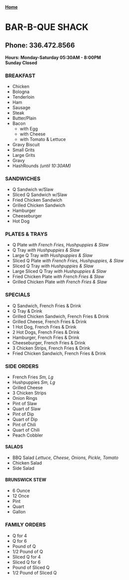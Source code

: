 #### [Home](https://chuckbyrum2.github.io/)

# BAR-B-QUE SHACK
## Phone: 336.472.8566
**Hours: Monday-Saturday 05:30AM - 8:00PM** <br>
       **Sunday Closed**
       
### BREAKFAST
- Chicken
- Bologna
- Tenderloin
- Ham
- Sausage
- Steak
- Butter/Plain
- Bacon
  - with Egg
  - with Cheese
  - with Tomato & Lettuce
- Gravy Biscuit
- Small Grits
- Large Grits
- Gravy
- HashRounds _(until 10:30AM)_

### SANDWICHES
- Q Sandwich w/Slaw
- Sliced Q Sandwich w/Slaw
- Fried Chicken Sandwich
- Grilled Chicken Sandwich
- Hamburger
- Cheeseburger
- Hot Dog

### PLATES & TRAYS
- Q Plate _with French Fries, Hushpuppies & Slaw_
- Q Tray _with Hushpuppies & Slaw_
- Large Q Tray _with Hushpuppies & Slaw_
- Sliced Q Plate _with French Fries, Hushpuppies, & Slaw_
- Sliced Q Tray _with Hushpuppies & Slaw_
- Large Sliced Q Tray _with Hushpuppies & Slaw_
- Fried Chicken Plate _with French Fries & Slaw_
- Grilled Chicken Plate _with French Fries & Slaw_

### SPECIALS
- Q Sandwich, French Fries & Drink
- Q Tray & Drink
- Grilled Chicken Sandwich, French Fries & Drink
- Grilled Cheese, French Fries & Drink
- 1 Hot Dog, French Fries & Drink
- 2 Hot Dogs, French Fries & Drink
- Hamburger, French Fries & Drink
- Cheeseburger, French Fries & Drink
- 3 Chicken Strips, French Fries & Drink
- Fried Chicken Sandwich, French Fries & Drink

### SIDE ORDERS
- French Fries _Sm, Lg_
- Hushpuppies _Sm, Lg_
- Grilled Cheese
- 3 Chicken Strips
- Onion Rings
- Pint of Slaw
- Quart of Slaw
- Pint of Dip
- Quart of Dip
- Pint of Chili
- Quart of Chili
- Peach Cobbler
#### SALADS
- BBQ Salad _Lettuce, Cheese, Onions, Pickle, Tomato_
- Chicken Salad
- Side Salad
#### BRUNSWICK STEW
- 6 Ounce
- 12 Once
- Pint
- Quart
- Gallon

### FAMILY ORDERS
- Q for 4
- Q for 6
- Pound of Q
- 1/2 Pound of Q
- Sliced Q for 4
- Sliced Q for 6
- Pound of Sliced Q
- 1/2 Pound of Sliced Q

  
